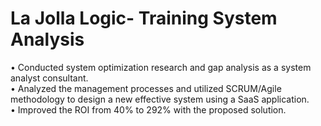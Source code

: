# La Jolla Logic- Training System Analysis </br >

• Conducted system optimization research and gap analysis as a system analyst consultant.</br >
• Analyzed the management processes and utilized SCRUM/Agile methodology to design a new effective system using a SaaS application.</br >
• Improved the ROI from 40% to 292% with the proposed solution.</br >
